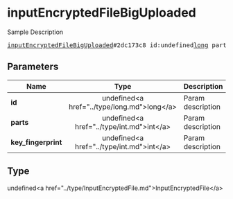 # inputEncryptedFileBigUploaded

Sample Description

<pre>
<a href="../constructor/inputEncryptedFileBigUploaded.md">inputEncryptedFileBigUploaded</a>#2dc173c8 id:undefined<a href="../type/long.md">long</a> parts:undefined<a href="../type/int.md">int</a> key_fingerprint:undefined<a href="../type/int.md">int</a> = undefined<a href="../type/InputEncryptedFile.md">InputEncryptedFile</a>;
</pre>

## Parameters

| Name | Type | Description |
|------|:----:|-------------|
| **id** | undefined&lt;a href=&#34;../type/long.md&#34;&gt;long&lt;/a&gt; | Param description |
| **parts** | undefined&lt;a href=&#34;../type/int.md&#34;&gt;int&lt;/a&gt; | Param description |
| **key_fingerprint** | undefined&lt;a href=&#34;../type/int.md&#34;&gt;int&lt;/a&gt; | Param description |

## Type

undefined&lt;a href=&#34;../type/InputEncryptedFile.md&#34;&gt;InputEncryptedFile&lt;/a&gt;
